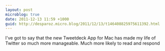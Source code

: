 ```yaml
---
layout: post
microblog: true
date: 2011-12-13 11:59 +1000
guid: http://desparoz.micro.blog/2011/12/13/t146408825975611392.html
---
```

I've got to say that the new Tweetdeck App for Mac has made my life of Twitter so much more manageable. Much more likely to read and respond
